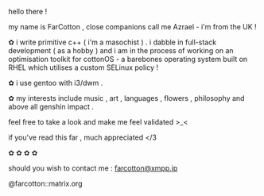 hello there !

my name is FarCotton , close companions call me Azrael - i'm from the UK !

✿ i write primitive c++ ( i'm a masochist ) . i dabble in full-stack development ( as a hobby ) and i am in the process of working on an optimisation toolkit for cottonOS - a barebones operating system built on RHEL which utilises a custom SELinux policy ! 

✿ i use gentoo with i3/dwm .

✿ my interests include music , art , languages , flowers , philosophy and above all genshin impact .

feel free to take a look and make me feel validated >_<

if you've read this far , much appreciated </3


✿
✿
✿
✿

should you wish to contact me :
farcotton@xmpp.jp

@farcotton::matrix.org
